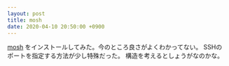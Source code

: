 ```yaml
---
layout: post
title: mosh
date: 2020-04-10 20:50:00 +0900
---
```


[mosh](https://mosh.org/) をインストールしてみた。今のところ良さがよくわかってない。
SSHのポートを指定する方法が少し特殊だった。
構造を考えるとしょうがなのかな。

